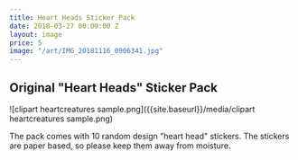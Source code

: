```yaml
---
title: Heart Heads Sticker Pack
date: 2018-03-27 00:00:00 Z
layout: image
price: 5
image: "/art/IMG_20181116_0906341.jpg"
---
```


## Original "Heart Heads" Sticker Pack


![clipart heartcreatures sample.png]({{site.baseurl}}/media/clipart heartcreatures sample.png)

The pack comes with 10 random design "heart head" stickers. The stickers are paper based, so please keep them away from moisture.
